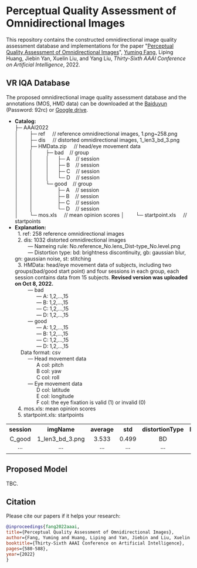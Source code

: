 # Perceptual Quality Assessment of Omnidirectional Images

This repository contains the constructed omnidirectional image quality assessment database and implementations for the paper "[Perceptual Quality Assessment of Omnidirectional Images](https://aaai-2022.virtualchair.net/poster_aaai4008)", [Yuming Fang](http://sim.jxufe.cn/JDMKL/ymfang.html), Liping Huang, Jiebin Yan, Xuelin Liu, and Yang Liu, *Thirty-Sixth AAAI Conference on Artificial Intelligence*, 2022.

## VR IQA Database
The proposed omnidirectional image quality assessment database and the annotations (MOS, HMD data) can be downloaded at the [Baiduyun](https://pan.baidu.com/s/1HU3Qp8BCGdCXynYN0ZPTXQ) (Password: 92rc) or [Google drive](https://drive.google.com/drive/folders/1ro9D6LOhpd-t6f_X0P5Rx5dkgF8fDJPS?usp=sharing).
+ **Catalog:**<br>
├─&nbsp;AAAI2022<br>
│&nbsp;&nbsp;&nbsp;&nbsp;&nbsp;&nbsp;&nbsp;&nbsp;├─&nbsp;ref        &nbsp;&nbsp;&nbsp;&nbsp;// reference omnidirectional images, 1.png~258.png<br>
│&nbsp;&nbsp;&nbsp;&nbsp;&nbsp;&nbsp;&nbsp;&nbsp;├─&nbsp;dis        &nbsp;&nbsp;&nbsp;&nbsp;// distorted omnidirectional images, 1_len3_bd_3.png<br>
│&nbsp;&nbsp;&nbsp;&nbsp;&nbsp;&nbsp;&nbsp;&nbsp;├─&nbsp;HMData.zip &nbsp;&nbsp;&nbsp;&nbsp;// head/eye movement data<br>
│&nbsp;&nbsp;&nbsp;&nbsp;&nbsp;&nbsp;&nbsp;&nbsp;│&nbsp;&nbsp;&nbsp;&nbsp;&nbsp;&nbsp;&nbsp;&nbsp;&nbsp;├─&nbsp;bad &nbsp;&nbsp;&nbsp;// group<br>
│&nbsp;&nbsp;&nbsp;&nbsp;&nbsp;&nbsp;&nbsp;&nbsp;│&nbsp;&nbsp;&nbsp;&nbsp;&nbsp;&nbsp;&nbsp;&nbsp;&nbsp;│&nbsp;&nbsp;&nbsp;&nbsp;&nbsp;&nbsp;├─&nbsp;A &nbsp;&nbsp;&nbsp;// session<br>
│&nbsp;&nbsp;&nbsp;&nbsp;&nbsp;&nbsp;&nbsp;&nbsp;│&nbsp;&nbsp;&nbsp;&nbsp;&nbsp;&nbsp;&nbsp;&nbsp;&nbsp;│&nbsp;&nbsp;&nbsp;&nbsp;&nbsp;&nbsp;├─&nbsp;B &nbsp;&nbsp;&nbsp;// session<br>
│&nbsp;&nbsp;&nbsp;&nbsp;&nbsp;&nbsp;&nbsp;&nbsp;│&nbsp;&nbsp;&nbsp;&nbsp;&nbsp;&nbsp;&nbsp;&nbsp;&nbsp;│&nbsp;&nbsp;&nbsp;&nbsp;&nbsp;&nbsp;├─&nbsp;C &nbsp;&nbsp;&nbsp;// session<br>
│&nbsp;&nbsp;&nbsp;&nbsp;&nbsp;&nbsp;&nbsp;&nbsp;│&nbsp;&nbsp;&nbsp;&nbsp;&nbsp;&nbsp;&nbsp;&nbsp;&nbsp;│&nbsp;&nbsp;&nbsp;&nbsp;&nbsp;&nbsp;└─&nbsp;D &nbsp;&nbsp;&nbsp;// session<br>
│&nbsp;&nbsp;&nbsp;&nbsp;&nbsp;&nbsp;&nbsp;&nbsp;│&nbsp;&nbsp;&nbsp;&nbsp;&nbsp;&nbsp;&nbsp;&nbsp;&nbsp;└─&nbsp;good &nbsp;&nbsp;&nbsp;// group<br>
│&nbsp;&nbsp;&nbsp;&nbsp;&nbsp;&nbsp;&nbsp;&nbsp;│&nbsp;&nbsp;&nbsp;&nbsp;&nbsp;&nbsp;&nbsp;&nbsp;&nbsp;&nbsp;&nbsp;&nbsp;&nbsp;&nbsp;&nbsp;&nbsp;&nbsp;├─&nbsp;A &nbsp;&nbsp;&nbsp;// session<br>
│&nbsp;&nbsp;&nbsp;&nbsp;&nbsp;&nbsp;&nbsp;&nbsp;│&nbsp;&nbsp;&nbsp;&nbsp;&nbsp;&nbsp;&nbsp;&nbsp;&nbsp;&nbsp;&nbsp;&nbsp;&nbsp;&nbsp;&nbsp;&nbsp;&nbsp;├─&nbsp;B &nbsp;&nbsp;&nbsp;// session<br>
│&nbsp;&nbsp;&nbsp;&nbsp;&nbsp;&nbsp;&nbsp;&nbsp;│&nbsp;&nbsp;&nbsp;&nbsp;&nbsp;&nbsp;&nbsp;&nbsp;&nbsp;&nbsp;&nbsp;&nbsp;&nbsp;&nbsp;&nbsp;&nbsp;&nbsp;├─&nbsp;C &nbsp;&nbsp;&nbsp;// session<br>
│&nbsp;&nbsp;&nbsp;&nbsp;&nbsp;&nbsp;&nbsp;&nbsp;│&nbsp;&nbsp;&nbsp;&nbsp;&nbsp;&nbsp;&nbsp;&nbsp;&nbsp;&nbsp;&nbsp;&nbsp;&nbsp;&nbsp;&nbsp;&nbsp;&nbsp;└─&nbsp;D &nbsp;&nbsp;&nbsp;// session<br>
│&nbsp;&nbsp;&nbsp;&nbsp;&nbsp;&nbsp;&nbsp;&nbsp;└─&nbsp;mos.xls    &nbsp;&nbsp;&nbsp;&nbsp;// mean opinion scores
│&nbsp;&nbsp;&nbsp;&nbsp;&nbsp;&nbsp;&nbsp;&nbsp;└─&nbsp;startpoint.xls    &nbsp;&nbsp;&nbsp;&nbsp;// startpoints
+ **Explanation:**<br>
&nbsp; 1. ref: 258 reference omnidirectional images <br>
&nbsp; 2. dis: 1032 distorted omnidirectional images <br>
&nbsp;&nbsp;&nbsp;&nbsp;&nbsp;&nbsp;&nbsp;&nbsp; — Nameing rule: No.reference_No.lens_Dist-type_No.level.png<br>
&nbsp;&nbsp;&nbsp;&nbsp;&nbsp;&nbsp;&nbsp;&nbsp; — Distortion type: bd: brightness discontinuity, gb: gaussian blur, gn: gaussian noise, st: stitching<br> 
&nbsp; 3. HMData: head/eye movement data of subjects, including two groups(bad/good start point) and four sessions in each group, each session contains data from 15 subjects. **Revised version was uploaded on Oct 8, 2022.**<br>
&nbsp;&nbsp;&nbsp;&nbsp;&nbsp;&nbsp;&nbsp;&nbsp; — bad<br>
&nbsp;&nbsp;&nbsp;&nbsp;&nbsp;&nbsp;&nbsp;&nbsp;&nbsp;&nbsp;&nbsp;&nbsp;&nbsp;&nbsp; — A: 1,2,...,15<br>
&nbsp;&nbsp;&nbsp;&nbsp;&nbsp;&nbsp;&nbsp;&nbsp;&nbsp;&nbsp;&nbsp;&nbsp;&nbsp;&nbsp; — B: 1,2,...,15<br>
&nbsp;&nbsp;&nbsp;&nbsp;&nbsp;&nbsp;&nbsp;&nbsp;&nbsp;&nbsp;&nbsp;&nbsp;&nbsp;&nbsp; — C: 1,2,...,15<br>
&nbsp;&nbsp;&nbsp;&nbsp;&nbsp;&nbsp;&nbsp;&nbsp;&nbsp;&nbsp;&nbsp;&nbsp;&nbsp;&nbsp; — D: 1,2,...,15<br>
&nbsp;&nbsp;&nbsp;&nbsp;&nbsp;&nbsp;&nbsp;&nbsp; — good<br>
&nbsp;&nbsp;&nbsp;&nbsp;&nbsp;&nbsp;&nbsp;&nbsp;&nbsp;&nbsp;&nbsp;&nbsp;&nbsp;&nbsp; — A: 1,2,...,15<br>
&nbsp;&nbsp;&nbsp;&nbsp;&nbsp;&nbsp;&nbsp;&nbsp;&nbsp;&nbsp;&nbsp;&nbsp;&nbsp;&nbsp; — B: 1,2,...,15<br>
&nbsp;&nbsp;&nbsp;&nbsp;&nbsp;&nbsp;&nbsp;&nbsp;&nbsp;&nbsp;&nbsp;&nbsp;&nbsp;&nbsp; — C: 1,2,...,15<br>
&nbsp;&nbsp;&nbsp;&nbsp;&nbsp;&nbsp;&nbsp;&nbsp;&nbsp;&nbsp;&nbsp;&nbsp;&nbsp;&nbsp; — D: 1,2,...,15<br>
&nbsp;&nbsp;&nbsp; Data format: csv <br>
&nbsp;&nbsp;&nbsp;&nbsp;&nbsp;&nbsp;&nbsp;&nbsp; — Head movement data<br>
&nbsp;&nbsp;&nbsp;&nbsp;&nbsp;&nbsp;&nbsp;&nbsp;&nbsp;&nbsp;&nbsp;&nbsp;&nbsp;&nbsp; A col: pitch<br>
&nbsp;&nbsp;&nbsp;&nbsp;&nbsp;&nbsp;&nbsp;&nbsp;&nbsp;&nbsp;&nbsp;&nbsp;&nbsp;&nbsp; B col: yaw<br>
&nbsp;&nbsp;&nbsp;&nbsp;&nbsp;&nbsp;&nbsp;&nbsp;&nbsp;&nbsp;&nbsp;&nbsp;&nbsp;&nbsp; C col: roll<br>
&nbsp;&nbsp;&nbsp;&nbsp;&nbsp;&nbsp;&nbsp;&nbsp; — Eye movement data<br>
&nbsp;&nbsp;&nbsp;&nbsp;&nbsp;&nbsp;&nbsp;&nbsp;&nbsp;&nbsp;&nbsp;&nbsp;&nbsp;&nbsp; D col: latitude<br>
&nbsp;&nbsp;&nbsp;&nbsp;&nbsp;&nbsp;&nbsp;&nbsp;&nbsp;&nbsp;&nbsp;&nbsp;&nbsp;&nbsp; E col: longitude<br>
&nbsp;&nbsp;&nbsp;&nbsp;&nbsp;&nbsp;&nbsp;&nbsp;&nbsp;&nbsp;&nbsp;&nbsp;&nbsp;&nbsp; F col: the eye fixation is valid (1) or invalid (0)<br>
&nbsp; 4. mos.xls: mean opinion scores<br>
&nbsp; 5. startpoint.xls: startpoints<br>
<table align="center">
  <tr><th align="center">session</th><th align="center">imgName</th><th align="center">average</th><th align="center">std</th><th align="center">distortionType</th><th align="center">level</th><th align="center">explorationTime</th><th align="center">startingPoint</th><th align="center">Scene</th></tr>
  <tr align="center"><td>C_good</td><td>1_len3_bd_3.png</td><td>3.533</td><td>0.499</td><td>BD</td><td>3</td><td>5s</td><td>1</td><td>CreativePark</td></tr>
  <tr align="center"><td>···</td><td>···</td><td>···</td><td>···</td><td>···</td><td>···</td><td>···</td><td>···</td><td>···</td></tr>
</table>

## Proposed Model
TBC.


## Citation
Please cite our papers if it helps your research:
```bibtex
@inproceedings{fang2022aaai,
title={Perceptual Quality Assessment of Omnidirectional Images},
author={Fang, Yuming and Huang, Liping and Yan, Jiebin and Liu, Xuelin and Liu, Yang},
booktitle={Thirty-Sixth AAAI Conference on Artificial Intelligence},
pages={580-588},
year={2022}
}
